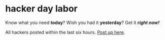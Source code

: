 <h1> hacker day labor</h1>

Know what you need __today__?  Wish you had it __yesterday__?  Get it ___right now!___

All hackers posted within the last six hours.  [Post up here](/post).
